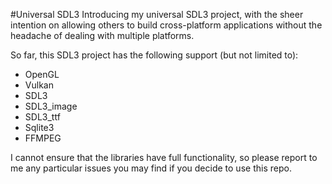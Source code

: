 #Universal SDL3
Introducing my universal SDL3 project, with the sheer intention on allowing others to build cross-platform applications without the headache of dealing with multiple platforms.

So far, this SDL3 project has the following support (but not limited to):
- OpenGL
- Vulkan
- SDL3
- SDL3_image
- SDL3_ttf
- Sqlite3 
- FFMPEG

I cannot ensure that the libraries have full functionality, so please report to me any particular issues you may find if you decide to use this repo.